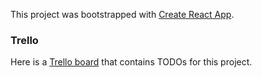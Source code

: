 This project was bootstrapped with [Create React App](https://github.com/facebook/create-react-app).

### Trello

Here is a [Trello board](https://trello.com/b/p9MEHwA8/1-open-phil-grants-viz-2019) that contains TODOs for this project.
